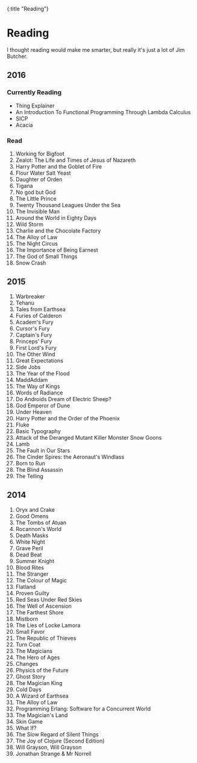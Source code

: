 {:title "Reading"}

# Reading

I thought reading would make me smarter, but really it's just a lot of Jim Butcher.

## 2016

### Currently Reading

* Thing Explainer
* An Introduction To Functional Programming Through Lambda Calculus
* SICP
* Acacia

### Read

1. Working for Bigfoot
2. Zealot: The Life and Times of Jesus of Nazareth
3. Harry Potter and the Goblet of Fire
4. Flour Water Salt Yeast
5. Daughter of Orden
6. Tigana
7. No god but God
8. The Little Prince
9. Twenty Thousand Leagues Under the Sea
10. The Invisible Man
11. Around the World in Eighty Days
12. Wild Storm
13. Charlie and the Chocolate Factory
14. The Alloy of Law
15. The Night Circus
16. The Importance of Being Earnest
17. The God of Small Things
18. Snow Crash

## 2015

1.  Warbreaker
2.  Tehanu
3.  Tales from Earthsea
4.  Furies of Calderon
5.  Academ's Fury
6.  Cursor's Fury
7.  Captain's Fury
8.  Princeps' Fury
9.  First Lord's Fury
10. The Other Wind
11. Great Expectations
12. Side Jobs
13. The Year of the Flood
14. MaddAddam
15. The Way of Kings
16. Words of Radiance
17. Do Androids Dream of Electric Sheep?
18. God Emperor of Dune
19. Under Heaven
20. Harry Potter and the Order of the Phoenix
21. Fluke
22. Basic Typography
23. Attack of the Deranged Mutant Killer Monster Snow Goons
24. Lamb
25. The Fault in Our Stars
26. The Cinder Spires: the Aeronaut's Windlass
27. Born to Run
28. The Blind Assassin
29. The Telling

## 2014

1.  Oryx and Crake
2.  Good Omens
3.  The Tombs of Atuan
4.  Rocannon's World
5.  Death Masks
6.  White Night
7.  Grave Peril
8.  Dead Beat
9.  Summer Knight
10. Blood Rites
11. The Stranger
12. The Colour of Magic
13. Flatland
14. Proven Guilty
15. Red Seas Under Red Skies
16. The Well of Ascension
17. The Farthest Shore
18. Mistborn
19. The Lies of Locke Lamora
20. Small Favor
21. The Republic of Thieves
22. Turn Coat
23. The Magicians
24. The Hero of Ages
25. Changes
26. Physics of the Future
27. Ghost Story
28. The Magician King
29. Cold Days
30. A Wizard of Earthsea
31. The Alloy of Law
32. Programming Erlang: Software for a Concurrent World
33. The Magician's Land
34. Skin Game
35. What If?
35. The Slow Regard of Silent Things
37. The Joy of Clojure (Second Edition)
38. Will Grayson, Will Grayson
39. Jonathan Strange & Mr Norrell
